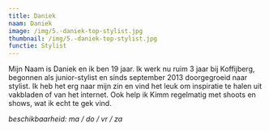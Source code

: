 ```yaml
---
title: Daniek
naam: Daniek
image: /img/5.-daniek-top-stylist.jpg
thumbnail: /img/5.-daniek-top-stylist.jpg
functie: Stylist
---
```


Mijn Naam is Daniek en ik ben 19 jaar. Ik werk nu ruim 3 jaar bij Koffijberg, begonnen als junior-stylist en sinds september 2013 doorgegroeid naar stylist. Ik heb het erg naar mijn zin en vind het leuk om inspiratie te halen uit vakbladen of van het internet. Ook help ik Kimm regelmatig met shoots en shows, wat ik echt te gek vind.

*beschikbaarheid: ma / do / vr / za*